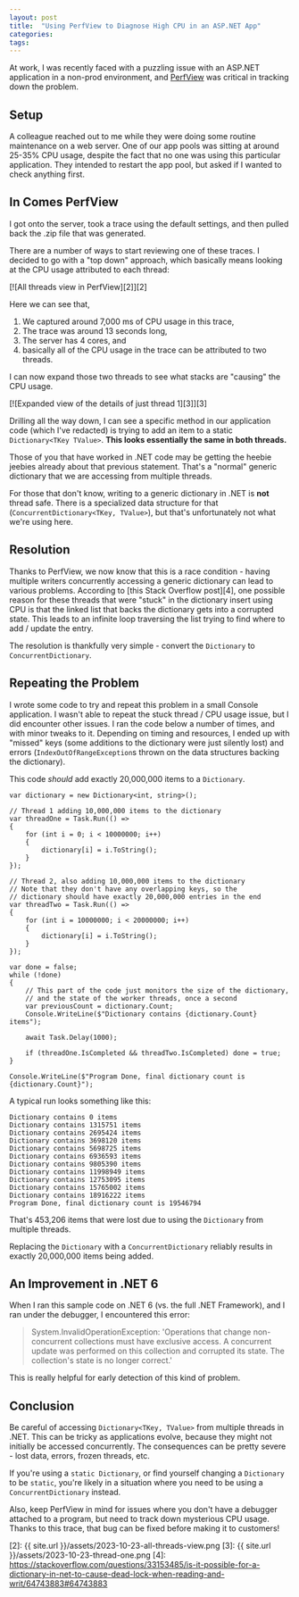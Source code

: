 ```yaml
---
layout: post
title:  "Using PerfView to Diagnose High CPU in an ASP.NET App"
categories: 
tags: 
---
```


At work, I was recently faced with a puzzling issue with an ASP.NET application in a non-prod environment, and [PerfView][1] was critical in tracking down the problem.

## Setup

A colleague reached out to me while they were doing some routine maintenance on a web server.  One of our app pools was sitting at around 25-35% CPU usage, despite the fact that no one was using this particular application.  They intended to restart the app pool, but asked if I wanted to check anything first.

## In Comes PerfView

I got onto the server, took a trace using the default settings, and then pulled back the .zip file that was generated.

There are a number of ways to start reviewing one of these traces.  I decided to go with a "top down" approach, which basically means looking at the CPU usage attributed to each thread:

[![All threads view in PerfView][2]][2]

Here we can see that, 

1. We captured around 7,000 ms of CPU usage in this trace, 
1. The trace was around 13 seconds long,
1. The server has 4 cores, and
1. basically all of the CPU usage in the trace can be attributed to two threads.  

I can now expand those two threads to see what stacks are "causing" the CPU usage.

[![Expanded view of the details of just thread 1][3]][3]

Drilling all the way down, I can see a specific method in our application code (which I've redacted) is trying to add an item to a static `Dictionary<TKey TValue>`.  **This looks essentially the same in both threads.**

Those of you that have worked in .NET code may be getting the heebie jeebies already about that previous statement.  That's a "normal" generic dictionary that we are accessing from multiple threads.  

For those that don't know, writing to a generic dictionary in .NET is **not** thread safe.  There is a specialized data structure for that (`ConcurrentDictionary<TKey, TValue>`), but that's unfortunately not what we're using here.

## Resolution

Thanks to PerfView, we now know that this is a race condition - having multiple writers concurrently accessing a generic dictionary can lead to various problems.  According to [this Stack Overflow post][4], one possible reason for these threads that were "stuck" in the dictionary insert using CPU is that the linked list that backs the dictionary gets into a corrupted state.  This leads to an infinite loop traversing the list trying to find where to add / update the entry.

The resolution is thankfully very simple - convert the `Dictionary` to `ConcurrentDictionary`.

## Repeating the Problem

I wrote some code to try and repeat this problem in a small Console application.  I wasn't able to repeat the stuck thread / CPU usage issue, but I did encounter other issues.  I ran the code below a number of times, and with minor tweaks to it.  Depending on timing and resources, I ended up with "missed" keys (some additions to the dictionary were just silently lost) and errors (`IndexOutOfRangeException`s thrown on the data structures backing the dictionary).

This code *should* add exactly 20,000,000 items to a `Dictionary`.

    var dictionary = new Dictionary<int, string>();

    // Thread 1 adding 10,000,000 items to the dictionary
    var threadOne = Task.Run(() =>
    {
        for (int i = 0; i < 10000000; i++)
        {
            dictionary[i] = i.ToString();
        }
    });

    // Thread 2, also adding 10,000,000 items to the dictionary
    // Note that they don't have any overlapping keys, so the
    // dictionary should have exactly 20,000,000 entries in the end
    var threadTwo = Task.Run(() =>
    {
        for (int i = 10000000; i < 20000000; i++)
        {
            dictionary[i] = i.ToString();
        }
    });

    var done = false;
    while (!done)
    {
        // This part of the code just monitors the size of the dictionary,
        // and the state of the worker threads, once a second
        var previousCount = dictionary.Count;
        Console.WriteLine($"Dictionary contains {dictionary.Count} items");

        await Task.Delay(1000);

        if (threadOne.IsCompleted && threadTwo.IsCompleted) done = true;
    }

    Console.WriteLine($"Program Done, final dictionary count is {dictionary.Count}");

A typical run looks something like this:

    Dictionary contains 0 items
    Dictionary contains 1315751 items
    Dictionary contains 2695424 items
    Dictionary contains 3698120 items
    Dictionary contains 5698725 items
    Dictionary contains 6936593 items
    Dictionary contains 9805390 items
    Dictionary contains 11998949 items
    Dictionary contains 12753095 items
    Dictionary contains 15765002 items
    Dictionary contains 18916222 items
    Program Done, final dictionary count is 19546794

That's 453,206 items that were lost due to using the `Dictionary` from multiple threads.

Replacing the `Dictionary` with a `ConcurrentDictionary` reliably results in exactly 20,000,000 items being added.

## An Improvement in .NET 6

When I ran this sample code on .NET 6 (vs. the full .NET Framework), and I ran under the debugger, I encountered this error:

> System.InvalidOperationException: 'Operations that change non-concurrent collections must have exclusive access. A concurrent update was performed on this collection and corrupted its state. The collection's state is no longer correct.'

This is really helpful for early detection of this kind of problem.

## Conclusion

Be careful of accessing `Dictionary<TKey, TValue>` from multiple threads in .NET.  This can be tricky as applications evolve, because they might not initially be accessed concurrently.  The consequences can be pretty severe - lost data, errors, frozen threads, etc.

If you're using a `static Dictionary`, or find yourself changing a `Dictionary` to be `static`, you're likely in a situation where you need to be using a `ConcurrentDictionary` instead.

Also, keep PerfView in mind for issues where you don't have a debugger attached to a program, but need to track down mysterious CPU usage.  Thanks to this trace, that bug can be fixed before making it to customers!

[1]: https://github.com/microsoft/perfview
[2]: {{ site.url }}/assets/2023-10-23-all-threads-view.png
[3]: {{ site.url }}/assets/2023-10-23-thread-one.png
[4]: https://stackoverflow.com/questions/33153485/is-it-possible-for-a-dictionary-in-net-to-cause-dead-lock-when-reading-and-writ/64743883#64743883